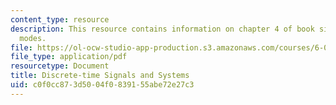 ```yaml
---
content_type: resource
description: This resource contains information on chapter 4 of book signals and systems;
  modes.
file: https://ol-ocw-studio-app-production.s3.amazonaws.com/courses/6-003-signals-and-systems-fall-2011/c0f0cc873d5004f0839155abe72e27c3_MIT6_003F11_chap4.pdf
file_type: application/pdf
resourcetype: Document
title: Discrete-time Signals and Systems
uid: c0f0cc87-3d50-04f0-8391-55abe72e27c3
---
```

